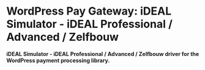# WordPress Pay Gateway: iDEAL Simulator - iDEAL Professional / Advanced / Zelfbouw

**iDEAL Simulator - iDEAL Professional / Advanced / Zelfbouw driver for the WordPress payment processing library.**
